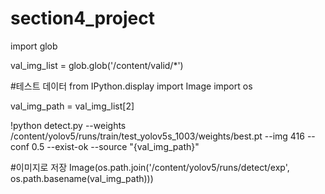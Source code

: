 # section4_project

import glob
 
val_img_list = glob.glob('/content/valid/*')
     

#테스트 데이터
from IPython.display import Image
import os
 
val_img_path = val_img_list[2]
 
!python detect.py --weights /content/yolov5/runs/train/test_yolov5s_1003/weights/best.pt --img 416 --conf 0.5 --exist-ok --source "{val_img_path}"
 
 #이미지로 저장
Image(os.path.join('/content/yolov5/runs/detect/exp', os.path.basename(val_img_path)))
